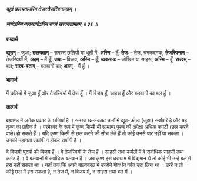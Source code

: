 ##### द्यूतं छलयतामस्मि तेजस्तेजस्विनामहम् ।
##### जयोऽस्मि व्यवसायोऽस्मि सत्त्वं सत्त्ववतामहम् ॥ ३६ ॥

#### शब्दार्थ

**द्यूतम्** – जुआ; **छलयताम्** – समस्त छलियों या धूतों में; **अस्मि** – हूँ; **तेजः** – तेज, चमकदमक; **तेजस्विनाम्** – तेजस्वियों में; **अहम्** – मैं हूँ; **जयः** – विजय; **अस्मि** – हूँ; **व्यवसायः** – जोखिम या साहस; **अस्मि** – हूँ; **सत्त्वम्** – बल; **सत्त्व-वताम्** – बलवानों का; **अहम्** – मैं हूँ ।

#### भावार्थ

मैं छलियों में जुआ हूँ और तेजस्वियों में तेज हूँ । मैं विजय हूँ, साहस हूँ और बलवानों का बल हूँ ।

#### तात्पर्य

ब्रह्माण्ड में अनेक प्रकार के छलियाँ हैं । समस्त छल-कपट कर्मों में द्यूत-क्रीड़ा (जुआ) सर्वोपरि है और यह कृष्ण का प्रतीक है । परमेश्वर के रूप में कृष्ण किसी भी सामान्य पुरुष की अपेक्षा अधिक कपटी (छल करने वाले) हो सकते हैं । यदि कृष्ण किसी से छल करने की सोच लेते हैं तो कोई उनसे पार नहीं पा सकता । उनकी महानता एकांगी न होकर सर्वांगी है ।

वे विजयी पुरुषों की विजय हैं । वे तेजस्वियों के तेज हैं । साहसी तथा कर्मठों में वे सर्वाधिक साहसी तथा कर्मठ हैं । वे बलवानों में सर्वाधिक बलवान हैं । जब कृष्ण इस धराधाम में विद्यमान थे तो कोई भी उन्हें बल में हरा नहीं सकता था । यहाँ तक कि अपने बाल्यकाल में उन्होंने गोवर्धन पर्वत उठा लिया था । उन्हें न तो कोई छल में हरा सकता है, न तेज में, न विजय में, न साहस तथा बल में ।